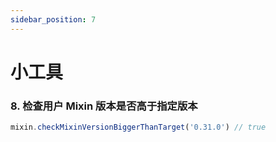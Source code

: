 ```yaml
---
sidebar_position: 7
---
```


# 小工具

### 8. 检查用户 Mixin 版本是否高于指定版本
```js
mixin.checkMixinVersionBiggerThanTarget('0.31.0') // true
```
